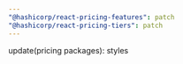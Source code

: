 ```yaml
---
"@hashicorp/react-pricing-features": patch
"@hashicorp/react-pricing-tiers": patch
---
```


update(pricing packages): styles
